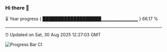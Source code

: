 ### Hi there 👋

⏳ Year progress { ███████████████████▁▁▁▁▁▁▁▁▁▁▁ } 66.17 %

---

⏰ Updated on Sat, 30 Aug 2025 12:27:03 GMT

![Progress Bar CI](https://github.com/liununu/liununu/workflows/Progress%20Bar%20CI/badge.svg)
